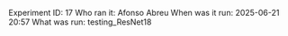 Experiment ID: 17
Who ran it: Afonso Abreu
When was it run: 2025-06-21 20:57
What was run: testing_ResNet18
